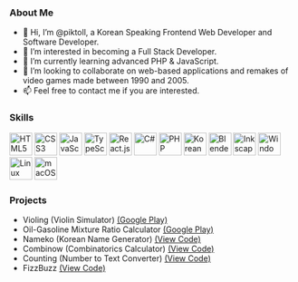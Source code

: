 <h3>About Me</h3>
<ul>
    <li>👋 Hi, I’m @piktoll, a Korean Speaking Frontend Web Developer and Software Developer.</li>
    <li>👀 I’m interested in becoming a Full Stack Developer.</li>
    <li>🌱 I’m currently learning advanced PHP & JavaScript.</li>
    <li>🤝 I’m looking to collaborate on web-based applications and remakes of video games made between 1990 and 2005.</li>
    <li>📫 Feel free to contact me if you are interested.</li>
</ul>

<h3>Skills</h3>
<p>
    <img src="https://upload.wikimedia.org/wikipedia/commons/3/38/HTML5_Badge.svg" height="40px" alt="HTML5" />
    <img src="https://upload.wikimedia.org/wikipedia/commons/6/62/CSS3_logo.svg" height="40px" alt="CSS3" />
    <img src="https://upload.wikimedia.org/wikipedia/commons/9/99/Unofficial_JavaScript_logo_2.svg" height="40px" alt="JavaScript" />
    <img src="https://upload.wikimedia.org/wikipedia/commons/4/4c/Typescript_logo_2020.svg" height="40px" alt="TypeScript" />
    <img src="https://upload.wikimedia.org/wikipedia/commons/a/a7/React-icon.svg" height="40px" alt="React.js" />
    <img src="https://upload.wikimedia.org/wikipedia/commons/0/0d/C_Sharp_wordmark.svg" height="40px" alt="C#" />
<!-- To be added in the future
    <img src="https://upload.wikimedia.org/wikipedia/commons/c/cf/Angular_full_color_logo.svg" height="40px" alt="Angular 2+" />
    <img src="https://upload.wikimedia.org/wikipedia/commons/9/95/Vue.js_Logo_2.svg" height="40px" alt="Vue.js" />
    <img src="https://upload.wikimedia.org/wikipedia/commons/2/27/PHP-logo.svg" height="40px" alt="Flutter" />
    <img src="https://upload.wikimedia.org/wikipedia/commons/9/96/Sass_Logo_Color.svg" height="40px" alt="Sass" />
    <img src="https://upload.wikimedia.org/wikipedia/commons/b/b2/Bootstrap_logo.svg" height="40px" alt="Bootstrap" />
    <img src="https://upload.wikimedia.org/wikipedia/commons/d/d5/Tailwind_CSS_Logo.svg" height="40px" alt="Tailwind" />
-->
    <img src="https://upload.wikimedia.org/wikipedia/commons/2/27/PHP-logo.svg" height="40px" alt="PHP" />
    <img src="https://upload.wikimedia.org/wikipedia/commons/0/09/Flag_of_South_Korea.svg" height="40px" alt="Korean" />
    <img src="https://upload.wikimedia.org/wikipedia/commons/0/0c/Blender_logo_no_text.svg" height="40px" alt="Blender" />
    <img src="https://upload.wikimedia.org/wikipedia/commons/0/0d/Inkscape_Logo.svg" height="40px" alt="Inkscape" />
    <img src="https://upload.wikimedia.org/wikipedia/commons/8/87/Windows_logo_-_2021.svg" height="40px" alt="Windows" />
    <img src="https://upload.wikimedia.org/wikipedia/commons/3/35/Tux.svg" height="40px" alt="Linux" />
    <img src="https://logos-download.com/wp-content/uploads/2020/06/Apple_Mac_OS_Logo-700x670.png" height="40px" alt="macOS" />
</p>

<h3>Projects</h3>
<ul>
    <li>Violing (Violin Simulator) <a href="https://play.google.com/store/apps/details?id=com.SenrimaTeam.Violing" target="_blank">(Google Play)</a></li>
    <li>Oil-Gasoline Mixture Ratio Calculator <a href="https://play.google.com/store/apps/details?id=com.SenrimaTeam.Keverve" target="_blank">(Google Play)</a></li>
    <li>Nameko (Korean Name Generator) <a href="https://github.com/piktoll/nameko" target="_blank">(View Code)</a></li>
    <li>Combinow (Combinatorics Calculator) <a href="https://github.com/piktoll/combinow" target="_blank">(View Code)</a></li>
    <li>Counting (Number to Text Converter) <a href="https://github.com/piktoll/counting" target="_blank">(View Code)</a></li>
    <li>FizzBuzz <a href="https://github.com/piktoll/fizzbuzz" target="_blank">(View Code)</a></li>
</ul>

<!---
piktoll/piktoll is a ✨ special ✨ repository because its `README.md` (this file) appears on your GitHub profile.
You can click the Preview link to take a look at your changes.
--->
